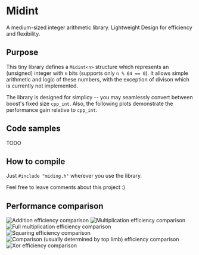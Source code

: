 # Midint
A medium-sized integer arithmetic library. Lightweight Design for efficiency and flexibility.

## Purpose
This tiny library defines a `Midint<n>` structure which represents an (unsigned) integer with `n` bits (supports only `n % 64 == 0`). It allows simple arithmetic and logic of these numbers, with the exception of divison which is currently not implemented.

The library is designed for simplicy -- you may seamlessly convert between boost's fixed size `cpp_int`. Also, the following plots demonstrate the performance gain relative to `cpp_int`.

## Code samples
TODO

## How to compile
Just `#include "miding.h"` wherever you use the library.

Feel free to leave comments about this project :)

## Performance comparison

<picture>
<img src="https://github.com/ohadkel/Midint/blob/main/figures_clang/add.png" alt="Addition efficiency comparison"/>
</picture>

<picture>
<img src="https://github.com/ohadkel/Midint/blob/main/figures_clang/half_mult.png" alt="Multiplication efficiency comparison"/>
</picture>

<picture>
<img src="https://github.com/ohadkel/Midint/blob/main/figures_clang/full_mult.png" alt="Full multiplication efficiency comparison"/>
</picture>

<picture>
<img src="https://github.com/ohadkel/Midint/blob/main/figures_clang/half_square.png" alt="Squaring efficiency comparison"/>
</picture>

<picture>
<img src="https://github.com/ohadkel/Midint/blob/main/figures_clang/less_than.png" alt="Comparison (usually determined by top limb) efficiency comparison"/>
</picture>

<picture>
<img src="https://github.com/ohadkel/Midint/blob/main/figures_clang/xor.png" alt="Xor efficiency comparison"/>
</picture>
